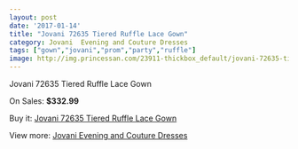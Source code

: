 ```yaml
---
layout: post
date: '2017-01-14'
title: "Jovani 72635 Tiered Ruffle Lace Gown"
category: Jovani  Evening and Couture Dresses
tags: ["gown","jovani","prom","party","ruffle"]
image: http://img.princessan.com/23911-thickbox_default/jovani-72635-tiered-ruffle-lace-gown.jpg
---
```

Jovani 72635 Tiered Ruffle Lace Gown

On Sales: **$332.99**
<a href="https://www.princessan.com/en/10989-jovani-72635-tiered-ruffle-lace-gown.html"><amp-img layout="responsive" width="600" height="600" src="//img.princessan.com/23911-thickbox_default/jovani-72635-tiered-ruffle-lace-gown.jpg" alt="Jovani 72635 Tiered Ruffle Lace Gown 0" /></a>

Buy it: [Jovani 72635 Tiered Ruffle Lace Gown](https://www.princessan.com/en/10989-jovani-72635-tiered-ruffle-lace-gown.html "Jovani 72635 Tiered Ruffle Lace Gown")

View more: [Jovani  Evening and Couture Dresses](https://www.princessan.com/en/83- "Jovani  Evening and Couture Dresses")